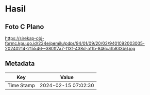 # Hasil

## Foto C Plano

https://sirekap-obj-formc.kpu.go.id/234e/pemilu/pdpr/94/01/09/20/03/9401092003005-20240214-215546--380ff7a7-f13f-438d-a11b-846ca1b833b6.jpg


## Metadata

| Key        | Value               |
| ---------- | ------------------- |
| Time Stamp | 2024-02-15 07:02:30 |



